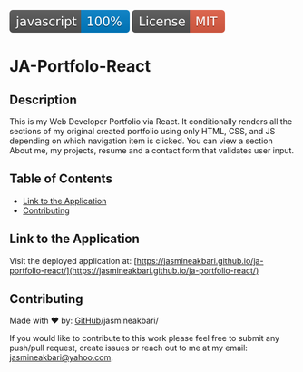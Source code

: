 ![js](./src/assets/images/javascriptBadge.svg) ![MIT](./src/assets/images/mitBadge.svg)

# JA-Portfolo-React

## Description
This is my Web Developer Portfolio via React. It conditionally renders all the sections of my original created portfolio using only HTML, CSS, and JS depending on which navigation item is clicked. You can view a section About me, my projects, resume and a contact form that validates user input.

## Table of Contents

* [Link to the Application](#linktotheapplication)
* [Contributing](#contributing)

## Link to the Application

Visit the deployed application at: [https://jasmineakbari.github.io/ja-portfolio-react/](https://jasmineakbari.github.io/ja-portfolio-react/)

## Contributing

Made with ❤️ by: [GitHub](https://github.com/jasmineakbari)/jasmineakbari/

If you would like to contribute to this work please feel free to submit any push/pull request, create issues or reach out to me at my email: jasmineakbari@yahoo.com.